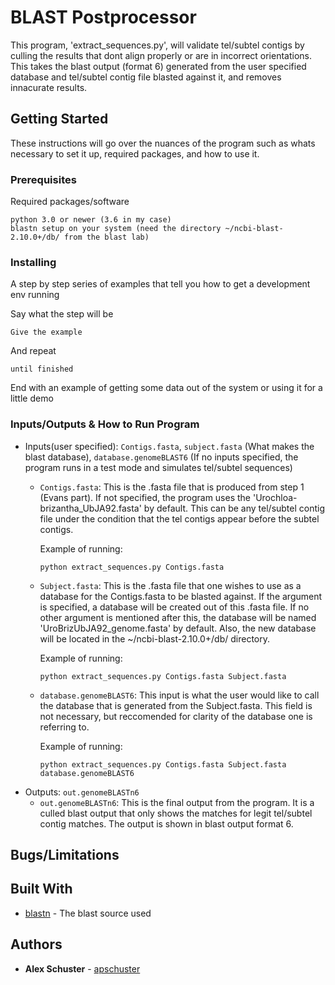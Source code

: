 # BLAST Postprocessor

This program, 'extract_sequences.py', will validate tel/subtel contigs by culling the results that dont align properly or are in incorrect orientations. This takes the blast output (format 6) generated from the user specified database and tel/subtel contig file blasted against it, and removes innacurate results.

## Getting Started

These instructions will go over the nuances of the program such as whats necessary to set it up, required packages, and how to use it.

### Prerequisites

Required packages/software

```
python 3.0 or newer (3.6 in my case)
blastn setup on your system (need the directory ~/ncbi-blast-2.10.0+/db/ from the blast lab)
```

### Installing

A step by step series of examples that tell you how to get a development env running

Say what the step will be

```
Give the example
```

And repeat

```
until finished
```

End with an example of getting some data out of the system or using it for a little demo

### Inputs/Outputs & How to Run Program

* Inputs(user specified): `Contigs.fasta`, `subject.fasta` (What makes the blast database), `database.genomeBLAST6` (If no inputs specified, the program runs in a test mode and simulates tel/subtel sequences)
  - `Contigs.fasta`: This is the .fasta file that is produced from step 1 (Evans part). If not specified, the program uses the 'Urochloa-brizantha_UbJA92.fasta' by default. This can be any tel/subtel contig file under the condition that the tel contigs appear before the subtel contigs.
  
    Example of running:
    ```
    python extract_sequences.py Contigs.fasta
    ```
  - `Subject.fasta`: This is the .fasta file that one wishes to use as a database for the Contigs.fasta to be blasted against. If the argument is specified, a database will be created out of this .fasta file. If no other argument is mentioned after this, the database will be named 'UroBrizUbJA92_genome.fasta' by default. Also, the new database will be located in the ~/ncbi-blast-2.10.0+/db/ directory.
    
    Example of running:
    ```
    python extract_sequences.py Contigs.fasta Subject.fasta
    ```
  - `database.genomeBLAST6`: This input is what the user would like to call the database that is generated from the Subject.fasta. This field is not necessary, but reccomended for clarity of the database one is referring to.
  
    Example of running:
    ```
    python extract_sequences.py Contigs.fasta Subject.fasta database.genomeBLAST6
    ```
* Outputs: `out.genomeBLASTn6`
  - `out.genomeBLASTn6`: This is the final output from the program. It is a culled blast output that only shows the matches for legit tel/subtel contig matches. The output is shown in blast output format 6.

## Bugs/Limitations

## Built With

* [blastn](https://ftp.ncbi.nlm.nih.gov/blast/executables/blast+/LATEST/) - The blast source used

## Authors

* **Alex Schuster**  - [apschuster](https://github.com/apschuster)


